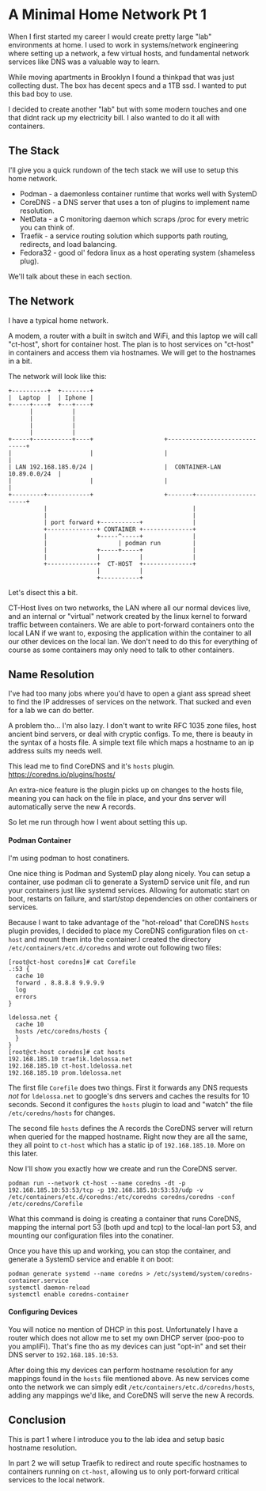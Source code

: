 # A Minimal Home Network Pt 1

When I first started my career I would create pretty large "lab" environments at home.
I used to work in systems/network engineering where setting up a network, a few virtual hosts, and fundamental network services like DNS was a valuable way to learn.

While moving apartments in Brooklyn I found a thinkpad that was just collecting dust.
The box has decent specs and a 1TB ssd.
I wanted to put this bad boy to use.

I decided to create another "lab" but with some modern touches and one that didnt rack up my electricity bill.
I also wanted to do it all with containers. 

## The Stack
I'll give you a quick rundown of the tech stack we will use to setup this home network.

* Podman - a daemonless container runtime that works well with SystemD
* CoreDNS - a DNS server that uses a ton of plugins to implement name resolution.
* NetData - a C monitoring daemon which scraps /proc for every metric you can think of.
* Traefik - a service routing solution which supports path routing, redirects, and load balancing.
* Fedora32 - good ol' fedora linux as a host operating system (shameless plug).

We'll talk about these in each section.

## The Network

I have a typical home network.

A modem, a router with a built in switch and WiFi, and this laptop we will call "ct-host", short for container host.
The plan is to host services on "ct-host" in containers and access them via hostnames. 
We will get to the hostnames in a bit.

The network will look like this:

```
+----------+  +--------+
|  Laptop  |  | Iphone |
+-----+----+  +---+----+
      |           |
      |           |
      |           |
      |           |
+-----+-----------+----+                    +------------------------------+
|                      |                    |                              |
| LAN 192.168.185.0/24 |                    |  CONTAINER-LAN 10.89.0.0/24  |
|                      |                    |                              |
+---------+------------+                    +-------+----------------------+
          |                                         |
          |                                         |
          | port forward +-----------+              |
          +--------------+ CONTAINER +--------------+
          |              +-----^-----+              |
          |                    | podman run         |
          |              +-----+-----+              |
          |              |           |              |
          +--------------+  CT-HOST  +--------------+
                         |           |
                         +-----------+
```

Let's disect this a bit.

CT-Host lives on two networks, the LAN where all our normal devices live, and an internal or "virtual" network created by the linux kernel to forward traffic between containers.
We are able to port-forward containers onto the local LAN if we want to, exposing the application within the container to all our other devices on the local lan.
We don't need to do this for everything of course as some containers may only need to talk to other containers. 

## Name Resolution

I've had too many jobs where you'd have to open a giant ass spread sheet to find the IP addresses of services on the network.
That sucked and even for a lab we can do better.

A problem tho... I'm also lazy.
I don't want to write RFC 1035 zone files, host ancient bind servers, or deal with cryptic configs.
To me, there is beauty in the syntax of a hosts file. 
A simple text file which maps a hostname to an ip address suits my needs well.

This lead me to find CoreDNS and it's `hosts` plugin.
https://coredns.io/plugins/hosts/

An extra-nice feature is the plugin picks up on changes to the hosts file, meaning you can hack on the file in place, and your dns server will automatically serve the new A records.

So let me run through how I went about setting this up.

#### Podman Container
I'm using podman to host conatiners.

One nice thing is Podman and SystemD play along nicely. You can setup a container, use podman cli to generate a SystemD service unit file, and run your containers just like systemd services. Allowing for automatic start on boot, restarts on failure, and start/stop dependencies on other containers or services.

Because I want to take advantage of the "hot-reload" that CoreDNS `hosts` plugin provides, I decided to place my CoreDNS configuration files on `ct-host` and mount them into the container.I created the directory `/etc/containers/etc.d/coredns` and wrote out following two files:

```
[root@ct-host coredns]# cat Corefile
.:53 {
  cache 10
  forward . 8.8.8.8 9.9.9.9
  log
  errors
}

ldelossa.net {
  cache 10
  hosts /etc/coredns/hosts {
  }
}
[root@ct-host coredns]# cat hosts
192.168.185.10 traefik.ldelossa.net
192.168.185.10 ct-host.ldelossa.net
192.168.185.10 prom.ldelossa.net
```

The first file `Corefile` does two things.
First it forwards any DNS requests *not* for `ldelossa.net` to google's dns servers and caches the results for 10 seconds.
Second it configures the `hosts` plugin to load and "watch" the file `/etc/coredns/hosts` for changes.

The second file `hosts` defines the A records the CoreDNS server will return when queried for the mapped hostname. 
Right now they are all the same, they all point to `ct-host` which has a static ip of `192.168.185.10`. 
More on this later.

Now I'll show you exactly how we create and run the CoreDNS server.

```
podman run --network ct-host --name coredns -dt -p 192.168.185.10:53:53/tcp -p 192.168.185.10:53:53/udp -v /etc/containers/etc.d/coredns:/etc/coredns coredns/coredns -conf /etc/coredns/Corefile
```

What this command is doing is creating a container that runs CoreDNS, mapping the internal port 53 (both upd and tcp) to the local-lan port 53, and mounting our configuration files into the conatiner.

Once you have this up and working, you can stop the container, and generate a SystemD service and enable it on boot:

```
podman generate systemd --name coredns > /etc/systemd/system/coredns-container.service
systemctl daemon-reload 
systemctl enable coredns-container
```

#### Configuring Devices

You will notice no mention of DHCP in this post. 
Unfortunately I have a router which does not allow me to set my own DHCP server (poo-poo to you ampliFi).
That's fine tho as my devices can just "opt-in" and set their DNS server to `192.168.185.10:53`.

After doing this my devices can perform hostname resolution for any mappings found in the `hosts` file mentioned above.
As new services come onto the network we can simply edit `/etc/containers/etc.d/coredns/hosts`, adding any mappings we'd like, and CoreDNS will serve the new A records.

## Conclusion

This is part 1 where I introduce you to the lab idea and setup basic hostname resolution.

In part 2 we will setup Traefik to redirect and route specific hostnames to containers running on `ct-host`, allowing us to only port-forward critical services to the local network.

